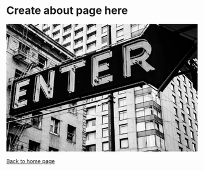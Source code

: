 # Create about page here

![](https://github.com/mbhagwan/mbhagwan.github.io/blob/main/enter.jpg)

[Back to home page](index.md)
